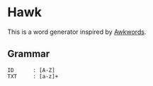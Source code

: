 # Hawk
This is a word generator inspired by [Awkwords](#).

## Grammar
```
ID      : [A-Z]         
TXT     : [a-z]+        

```